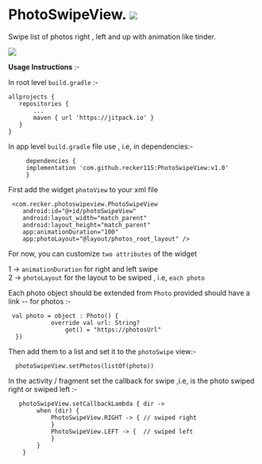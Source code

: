 # PhotoSwipeView.  [![](https://jitpack.io/v/recker115/PhotoSwipeView.svg)](https://jitpack.io/#recker115/PhotoSwipeView)

Swipe list of photos right , left and up with animation like tinder.

![](photoSwipe.gif)

**Usage Instructions** :-

In root level `build.gradle` :-
```    
allprojects {
   repositories {
       ...
       maven { url 'https://jitpack.io' }
   }
}
```
 
 In app level `build.gradle` file use , i.e, in dependencies:-
```
     dependencies {
	 implementation 'com.github.recker115:PhotoSwipeView:v1.0'
     }
```	
     
 
First add the widget `photoView` to your xml file

     <com.recker.photoswipeview.PhotoSwipeView
        android:id="@+id/photoSwipeView"
        android:layout_width="match_parent"
        android:layout_height="match_parent"
        app:animationDuration="100"
        app:photoLayout="@layout/photos_root_layout" />
        
For now, you can customize `two attributes` of the widget 

1 -> `animationDuration` for right and left swipe        
2 -> `photoLayout` for the layout to be swiped , i.e, `each photo`

Each photo object should be extended from `Photo` provided should have a link -- for photos :- 

     val photo = object : Photo() {
                override val url: String?
                    get() = "https://photosUrl"
      })
      
 Then add them to a list and set it to the `photoSwipe` view:-
 
      photoSwipeView.setPhotos(listOf(photo))


In the activity / fragment set the callback for swipe ,i.e, is the photo swiped right or swiped left :-

       photoSwipeView.setCallbackLambda { dir ->
            when (dir) {
                PhotoSwipeView.RIGHT -> { // swiped right
                }
                PhotoSwipeView.LEFT -> {  // swiped left
                }
            }
        }
